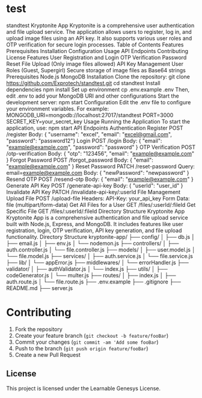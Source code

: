 # test
standtest
Kryptonite App
Kryptonite is a comprehensive user authentication and file upload service. The application allows users to register, log in, and upload image files using an API key. It also supports various user roles and OTP verification for secure login processes.
Table of Contents
Features
Prerequisites
Installation
Configuration
Usage
API Endpoints
Contributing
License
Features
User Registration and Login
OTP Verification
Password Reset
File Upload (Only image files allowed)
API Key Management
User Roles (Guest, Supergirl)
Secure storage of image files as Base64 strings
Prerequisites
Node.js
MongoDB
Installation
Clone the repository: git clone https://github.com/Exprotech/standtest.git cd standtest
Install dependencies npm install
Set up environment cp .env.example .env
Then, edit .env to add your MongoDB URI and other configurations
Start the development server: npm start
Configuration
Edit the .env file to configure your environment variables. For example: MONGODB_URI=mongodb://localhost:27017/standtest PORT=3000 SECRET_KEY=your_secret_key
Usage
Running the Application
To start the application, use: npm start
API Endpoints
Authentication
Register POST /register Body: { "username": "excel", "email": "excel@gmail.com", "password": "password12"}
Login POST /login Body: { "email": "example@example.com", "password": "password" }
OTP Verification POST /otp-verification Body: { "otp": "123456", "email": "example@example.com" }
Forgot Password POST /forgot_password Body: { "email": "example@example.com" }
Reset Password PATCH /reset-password Query: email=example@example.com Body: { "newPassword": "newpassword" }
Resend OTP POST /resend-otp Body: { "email": "example@example.com" }
Generate API Key POST /generate-api-key Body: { "userId": "user_id" }
Invalidate API Key
PATCH /invalidate-api-key/:userId
File Management
Upload File POST /upload-file
Headers: API-Key: your_api_key
Form Data: file (multipart/form-data)
Get All Files for a User GET /files/:userId/:fileId
Get Specific File GET /files/:userId/:fileId
Directory Structure
Kryptonite App
Kryptonite App is a comprehensive authentication and file upload service built with Node.js, Express, and MongoDB. It includes features like user registration, login, OTP verification, API key generation, and file upload functionality.
Directory Structure
kryptonite-app/
├── config/
│   ├── db.js
│   ├── email.js
│   ├── env.js
│   └── nodemon.js
├── controllers/
│   ├── auth.controller.js
│   └── file.controller.js
├── models/
│   ├── user.model.js
│   └── file.model.js
├── services/
│   ├── auth.service.js
│   └── file.service.js
├── lib/
│   └── appError.js
├── middlewares/
│   └── errorHandler.js
├── validator/
│   ├── authValidator.js
│   └── index.js
├── utils/
│   ├── codeGenerator.js
│   └── multer.js
├── routes/
│   ├── index.js
│   ├── auth.route.js
│   └── file.route.js
├── .env.example
├── .gitignore
├── README.md
├── server.js


# Contributing
1. Fork the repository
2. Create your feature branch (`git checkout -b feature/fooBar`)
3. Commit your changes (`git commit -am 'Add some fooBar`)
4. Push to the branch (`git push origin feature/fooBar`)
5. Create a new Pull Request

## License
This project is licensed under the Learnable Genesys License.

